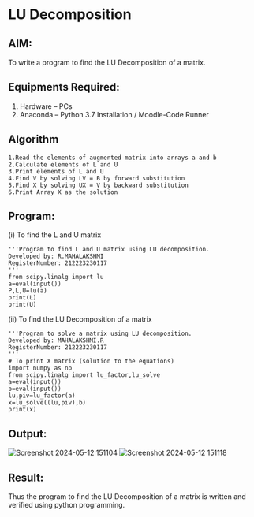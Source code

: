# LU Decomposition 

## AIM:
To write a program to find the LU Decomposition of a matrix.

## Equipments Required:
1. Hardware – PCs
2. Anaconda – Python 3.7 Installation / Moodle-Code Runner

## Algorithm
```
1.Read the elements of augmented matrix into arrays a and b
2.Calculate elements of L and U
3.Print elements of L and U
4.Find V by solving LV = B by forward substitution
5.Find X by solving UX = V by backward substitution
6.Print Array X as the solution
```
## Program:
(i) To find the L and U matrix
```
'''Program to find L and U matrix using LU decomposition.
Developed by: R.MAHALAKSHMI
RegisterNumber: 212223230117
'''
from scipy.linalg import lu
a=eval(input())
P,L,U=lu(a)
print(L)
print(U)
```
(ii) To find the LU Decomposition of a matrix
```
'''Program to solve a matrix using LU decomposition.
Developed by: MAHALAKSHMI.R
RegisterNumber: 212223230117
'''
# To print X matrix (solution to the equations)
import numpy as np
from scipy.linalg import lu_factor,lu_solve
a=eval(input())
b=eval(input())
lu,piv=lu_factor(a)
x=lu_solve((lu,piv),b)
print(x)
```
## Output:
![Screenshot 2024-05-12 151104](https://github.com/Maharavi2006/LU-Decomposition/assets/154535981/6df83297-cb13-468e-8e16-00695eea116c)
![Screenshot 2024-05-12 151118](https://github.com/Maharavi2006/LU-Decomposition/assets/154535981/5e2ec206-a869-4e95-ad45-11e5fd03fadd)

## Result:
Thus the program to find the LU Decomposition of a matrix is written and verified using python programming.

